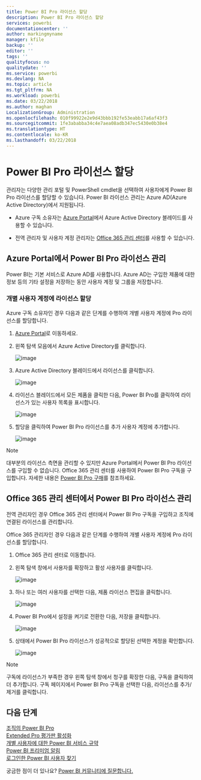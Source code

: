 ```yaml
---
title: Power BI Pro 라이선스 할당
description: Power BI Pro 라이선스 할당
services: powerbi
documentationcenter: ''
author: markingmyname
manager: kfile
backup: ''
editor: ''
tags: ''
qualityfocus: no
qualitydate: ''
ms.service: powerbi
ms.devlang: NA
ms.topic: article
ms.tgt_pltfrm: NA
ms.workload: powerbi
ms.date: 03/22/2018
ms.author: maghan
LocalizationGroup: Administration
ms.openlocfilehash: 010f99922e2e9d43bbb192fe53eabb17a6af43f3
ms.sourcegitcommit: 1fe3ababba34c4e7aea08adb347ec5430e0b38e4
ms.translationtype: HT
ms.contentlocale: ko-KR
ms.lasthandoff: 03/22/2018
---
```

# <a name="assigning-power-bi-pro-licenses"></a>Power BI Pro 라이선스 할당

관리자는 다양한 관리 포털 및 PowerShell cmdlet을 선택하여 사용자에게 Power BI Pro 라이선스를 할당할 수 있습니다. Power BI 라이선스 관리는 Azure AD(Azure Active Directory)에서 지원됩니다.

* Azure 구독 소유자는 [Azure Portal](https://ms.portal.azure.com/#@microsoft.onmicrosoft.com/dashboard/private/39bc3cf7-31a4-43f6-954c-f2d69ca2f0)에서 Azure Active Directory 블레이드를 사용할 수 있습니다. 

* 전역 관리자 및 사용자 계정 관리자는 [Office 365 관리 센터](https://portal.office.com/AdminPortal/Home#/homepage)를 사용할 수 있습니다.

## <a name="managing-power-bi-pro-licenses-in-the-azure-portal"></a>Azure Portal에서 Power BI Pro 라이선스 관리

Power BI는 기본 서비스로 Azure AD를 사용합니다. Azure AD는 구입한 제품에 대한 정보 등의 기타 설정을 저장하는 동안 사용자 계정 및 그룹을 저장합니다.

### <a name="assigning-licenses-to-individual-user-accounts"></a>개별 사용자 계정에 라이선스 할당

Azure 구독 소유자인 경우 다음과 같은 단계를 수행하여 개별 사용자 계정에 Pro 라이선스를 할당합니다.

1. [Azure Portal](https://ms.portal.azure.com/#@microsoft.onmicrosoft.com/dashboard/private/39bc3cf7-31a4-43f6-954c-f2d69ca2f0)로 이동하세요. 

2. 왼쪽 탐색 모음에서 Azure Active Directory를 클릭합니다.

    ![image](media/service-assigning-power-bi-pro-licenses/service-assigning-power-bi-pro-licenses-01.png)

3. Azure Active Directory 블레이드에서 라이선스를 클릭합니다.

    ![image](media/service-assigning-power-bi-pro-licenses/service-assigning-power-bi-pro-licenses-02.png)

4. 라이선스 블레이드에서 모든 제품을 클릭한 다음, Power BI Pro를 클릭하여 라이선스가 있는 사용자 목록을 표시합니다.

    ![image](media/service-assigning-power-bi-pro-licenses/service-assigning-power-bi-pro-licenses-03.png)

5. 할당을 클릭하여 Power BI Pro 라이선스를 추가 사용자 계정에 추가합니다.

    ![image](media/service-assigning-power-bi-pro-licenses/service-assigning-power-bi-pro-licenses-04.png)

> [!NOTE]
> 대부분의 라이선스 측면을 관리할 수 있지만 Azure Portal에서 Power BI Pro 라이선스를 구입할 수 없습니다. Office 365 관리 센터를 사용하여 Power BI Pro 구독을 구입합니다. 자세한 내용은 [Power BI Pro 구매](https://docs.microsoft.com/en-us/power-bi/service-admin-purchasing-power-bi-pro)를 참조하세요.
>

## <a name="managing-power-bi-pro-licenses-in-the-office-365-admin-center"></a>Office 365 관리 센터에서 Power BI Pro 라이선스 관리

전역 관리자인 경우 Office 365 관리 센터에서 Power BI Pro 구독을 구입하고 조직에 연결된 라이선스를 관리합니다.

Office 365 관리자인 경우 다음과 같은 단계를 수행하여 개별 사용자 계정에 Pro 라이선스를 할당합니다.

1. Office 365 관리 센터로 이동합니다.

2. 왼쪽 탐색 창에서 사용자를 확장하고 활성 사용자를 클릭합니다.

    ![image](media/service-assigning-power-bi-pro-licenses/service-assigning-power-bi-pro-licenses-05.png)

3. 하나 또는 여러 사용자를 선택한 다음, 제품 라이선스 편집을 클릭합니다.

    ![image](media/service-assigning-power-bi-pro-licenses/service-assigning-power-bi-pro-licenses-06.png)

4. Power BI Pro에서 설정을 켜기로 전환한 다음, 저장을 클릭합니다.

    ![image](media/service-assigning-power-bi-pro-licenses/service-assigning-power-bi-pro-licenses-07.png)

5. 상태에서 Power BI Pro 라이선스가 성공적으로 할당된 선택한 계정을 확인합니다.

    ![image](media/service-assigning-power-bi-pro-licenses/service-assigning-power-bi-pro-licenses-08.png)

> [!NOTE]
> 구독에 라이선스가 부족한 경우 왼쪽 탐색 창에서 청구를 확장한 다음, 구독을 클릭하여 더 추가합니다. 구독 페이지에서 Power BI Pro 구독을 선택한 다음, 라이선스를 추가/제거를 클릭합니다.
>

## <a name="next-steps"></a>다음 단계
[조직의 Power BI Pro](service-admin-power-bi-pro-in-your-organization.md)
</br>
[Extended Pro 평가판 활성화](service-extended-pro-trial.md)
</br>
[개별 사용자에 대한 Power BI 서비스 규약](https://powerbi.microsoft.com/terms-of-service/)
</br>
[Power BI 프리미엄 알림](https://aka.ms/pbipremium-announcement)
</br>
[로그인한 Power BI 사용자 찾기](service-admin-access-usage.md)

궁금한 점이 더 있나요? [Power BI 커뮤니티에 질문합니다.](https://community.powerbi.com/)
